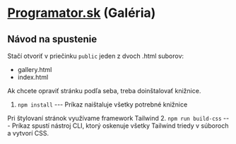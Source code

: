 # [Programator.sk](https://www.programator.sk/pridaj-sa.php?fbclid=IwAR1kI_kaAqyN_7hY76_UjVMNeefidCE7du7mjJisb1tX9rgc5FSXc29E_Fo) (Galéria)

## Návod na spustenie

Stačí otvoriť v priečinku `public` jeden z dvoch .html suborov:

-   gallery.html
-   index.html

Ak chcete opraviť stránku podľa seba, treba doinštalovať knižnice.

1.  `npm install`
    --- Príkaz naištaluje všetky potrebné knižnice

Pri štylovaní stránok využívame framework Tailwind 2. `npm run build-css`
--- Príkaz spustí nástroj CLI, ktorý oskenuje všetky Tailwind triedy v súboroch a vytvorí CSS.
